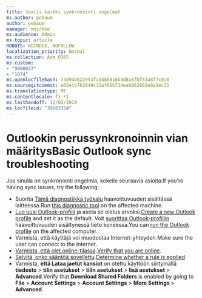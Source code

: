 ```yaml
---
title: Saalis kaikki synkronointi ongelmat
ms.author: pebaum
author: pebaum
manager: mnirkhe
ms.audience: Admin
ms.topic: article
ROBOTS: NOINDEX, NOFOLLOW
localization_priority: Normal
ms.collection: Adm_O365
ms.custom:
- "9000037"
- "1674"
ms.openlocfilehash: 73d944622953fa3486816b4d8a8fbf53a8f7c0a6
ms.sourcegitcommit: e02ecb762949c13af66b734eab962882e0a2ec11
ms.translationtype: MT
ms.contentlocale: fi-FI
ms.lasthandoff: 12/02/2019
ms.locfileid: "39663354"
---
```

# <a name="basic-outlook-sync-troubleshooting"></a><span data-ttu-id="26f71-102">Outlookin perussynkronoinnin vian määritys</span><span class="sxs-lookup"><span data-stu-id="26f71-102">Basic Outlook sync troubleshooting</span></span>

<span data-ttu-id="26f71-103">Jos sinulla on synkronointi ongelmia, kokeile seuraavia asioita:</span><span class="sxs-lookup"><span data-stu-id="26f71-103">If you're having sync issues, try the following:</span></span>

- <span data-ttu-id="26f71-104">Suorita [Tämä diagnostiikka työkalu](https://aka.ms/sara-outlooksendreceive) haavoittuvuuden sisältässä laitteessa.</span><span class="sxs-lookup"><span data-stu-id="26f71-104">Run [this diagnostic tool](https://aka.ms/sara-outlooksendreceive) on the affected machine.</span></span>
- <span data-ttu-id="26f71-105">[Luo uusi Outlook-profiili](https://support.office.com/article/f544c1ba-3352-4b3b-be0b-8d42a540459d) ja aseta se oletus arvoksi.</span><span class="sxs-lookup"><span data-stu-id="26f71-105">[Create a new Outlook profile](https://support.office.com/article/f544c1ba-3352-4b3b-be0b-8d42a540459d) and set it as the default.</span></span> <span data-ttu-id="26f71-106">Voit [suorittaa Outlook-profiilin](https://aka.ms/SaRA-OutlookSetupProfile) haavoittuvuuden sisältynessä tieto koneessa.</span><span class="sxs-lookup"><span data-stu-id="26f71-106">You can [run the Outlook profile](https://aka.ms/SaRA-OutlookSetupProfile) on the affected computer.</span></span>
- <span data-ttu-id="26f71-107">Varmista, että käyttäjä voi muodostaa Internet-yhteyden.</span><span class="sxs-lookup"><span data-stu-id="26f71-107">Make sure the user can connect to the Internet.</span></span> 
- <span data-ttu-id="26f71-108">[Varmista, että olet online-tilassa](https://support.office.com/article/2460e4a8-16c7-47fc-b204-b1549275aac9).</span><span class="sxs-lookup"><span data-stu-id="26f71-108">[Verify that you are online](https://support.office.com/article/2460e4a8-16c7-47fc-b204-b1549275aac9).</span></span>
- <span data-ttu-id="26f71-109">[Selvitä, onko sääntöä sovellettu](https://support.office.com/article/C24F5DEA-9465-4DF4-AD17-A50704D66C59).</span><span class="sxs-lookup"><span data-stu-id="26f71-109">[Determine whether a rule is applied](https://support.office.com/article/C24F5DEA-9465-4DF4-AD17-A50704D66C59).</span></span>
- <span data-ttu-id="26f71-110">Varmista, **että Lataa jaetut kansiot** on otettu käyttöön siirtymällä **tiedosto** > **tilin asetukset** > **tilin asetukset** > **lisä asetukset** > **Advanced**.</span><span class="sxs-lookup"><span data-stu-id="26f71-110">Verify that **Download Shared Folders** is enabled by going to **File** > **Account Settings** > **Account Settings** > **More Settings** > **Advanced**.</span></span>